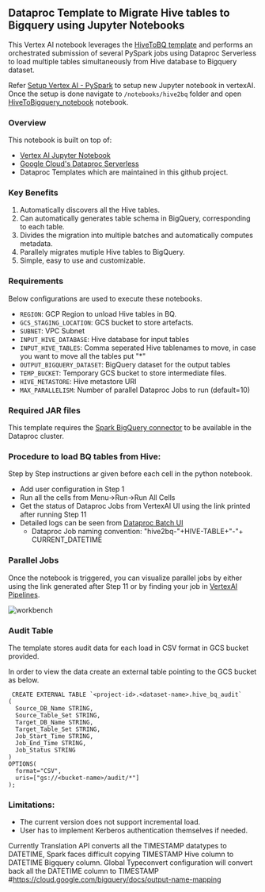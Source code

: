 ## Dataproc Template to Migrate Hive tables to Bigquery using Jupyter Notebooks

This Vertex AI notebook leverages the [HiveToBQ template](/python/dataproc_templates/hive#hive-to-bigquery) 
and performs an orchestrated submission of several PySpark jobs using Dataproc Serverless to load multiple 
tables simultaneously from Hive database to Bigquery dataset.

Refer [Setup Vertex AI - PySpark](../generic_notebook/README.md) to setup new Jupyter notebook in vertexAI. 
Once the setup is done navigate to `/notebooks/hive2bq` folder and open 
[HiveToBigquery_notebook](HiveToBigquery_notebook.ipynb) notebook.

### Overview
This notebook is built on top of:
* [Vertex AI Jupyter Notebook](https://cloud.google.com/vertex-ai/docs/tutorials/jupyter-notebooks) 
* [Google Cloud's Dataproc Serverless](https://cloud.google.com/dataproc-serverless/)
* Dataproc Templates which are maintained in this github project.

### Key Benefits
1) Automatically discovers all the Hive tables.
2) Can automatically generates table schema in BigQuery, corresponding to each table.
3) Divides the migration into multiple batches and automatically computes metadata.
4) Parallely migrates mutiple Hive tables to BigQuery.
5) Simple, easy to use and customizable.

### Requirements

Below configurations are used to execute these notebooks.

* `REGION`: GCP Region  to unload Hive tables in BQ.
* `GCS_STAGING_LOCATION`: GCS bucket to store artefacts.
* `SUBNET`: VPC Subnet
* `INPUT_HIVE_DATABASE`: Hive database for input tables
* `INPUT_HIVE_TABLES`: Comma seperated Hive tablenames to move, in case you want to move all the tables put "*"
* `OUTPUT_BIGQUERY_DATASET`: BigQuery dataset for the output tables
* `TEMP_BUCKET`: Temporary GCS bucket to store intermediate files.
* `HIVE_METASTORE`: Hive metastore URI
* `MAX_PARALLELISM`: Number of parallel Dataproc Jobs to run (default=10)

### Required JAR files

This template requires the 
[Spark BigQuery connector](https://cloud.google.com/dataproc-serverless/docs/guides/bigquery-connector-spark-example) 
to be available in the Dataproc cluster.

### Procedure to load BQ tables from Hive:
Step by Step instructions ar given before each cell in the python notebook.

* Add user configuration in Step 1
* Run all the cells from Menu->Run->Run All Cells
* Get the status of Dataproc Jobs from VertexAI UI using the link printed after running Step 11
* Detailed logs can be seen from [Dataproc Batch UI](https://console.cloud.google.com/dataproc/batches)
  * Dataproc Job naming convention: "hive2bq-"+HIVE-TABLE+"-"+ CURRENT_DATETIME

### Parallel Jobs
Once the notebook is triggered, you can visualize parallel jobs by either using the link generated after 
Step 11 or by finding your job in [VertexAI Pipelines](https://console.cloud.google.com/vertex-ai/pipelines/).

![workbench](images/HiveToBQ_Flow.png)


### Audit Table

The template stores audit data for each load in CSV format in GCS bucket provided.

In order to view the data create an external table pointing to the GCS bucket as below.


```
 CREATE EXTERNAL TABLE `<project-id>.<dataset-name>.hive_bq_audit`
(
  Source_DB_Name STRING,
  Source_Table_Set STRING,
  Target_DB_Name STRING,
  Target_Table_Set STRING,
  Job_Start_Time STRING,
  Job_End_Time STRING,
  Job_Status STRING
)
OPTIONS(
  format="CSV",
  uris=["gs://<bucket-name>/audit/*"]
);
```

### Limitations:

* The current version does not support incremental load.
* User has to implement Kerberos authentication themselves if needed.


Currently Translation API converts all the TIMESTAMP datatypes to DATETIME, Spark faces difficult copying TIMESTAMP Hive column to DATETIME Bigquery column. Global Typeconvert configuration will convert back all the DATETIME column to TIMESTAMP
#https://cloud.google.com/bigquery/docs/output-name-mapping